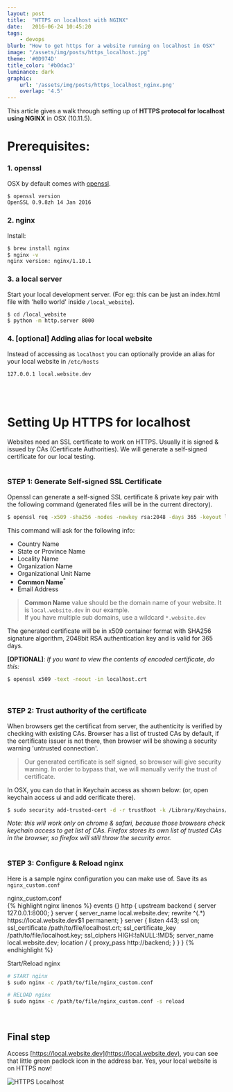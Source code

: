 ```yaml
---
layout: post
title:  "HTTPS on localhost with NGINX"
date:   2016-06-24 10:45:20
tags:
    - devops
blurb: "How to get https for a website running on localhost in OSX"
image: "/assets/img/posts/https_localhost.jpg"
theme: '#0D974D'
title_color: '#b0dac3'
luminance: dark
graphic:
    url: '/assets/img/posts/https_localhost_nginx.png'
    overlap: '4.5'
---
```


This article gives a walk through setting up of **HTTPS protocol for localhost using NGINX** in OSX (10.11.5).


# Prerequisites:

### 1. openssl
OSX by default comes with [openssl](https://www.openssl.org/).

```bash
$ openssl version
OpenSSL 0.9.8zh 14 Jan 2016
```


### 2. nginx

Install:

```bash
$ brew install nginx
$ nginx -v
nginx version: nginx/1.10.1
```

### 3. a local server

Start your local development server.
(For eg: this can be just an index.html file with 'hello world' inside `/local_website`).

```bash
$ cd /local_website
$ python -m http.server 8000
```

### 4. [optional] Adding alias for local website

Instead of accessing as `localhost` you can optionally provide an alias for your local website in `/etc/hosts`

```config
127.0.0.1 local.website.dev
```

<br><br>

# Setting Up HTTPS for localhost

Websites need an SSL certificate to work on HTTPS. Usually it is signed & issued by CAs (Certificate Authorities). We will generate a self-signed certificate for our local testing.
<br><br>

### STEP 1: Generate Self-signed SSL Certificate

Openssl can generate a self-signed SSL certificate & private key pair with the following command (generated files will be in the current directory).

```bash
$ openssl req -x509 -sha256 -nodes -newkey rsa:2048 -days 365 -keyout localhost.key -out localhost.crt
```

This command will ask for the following info:

- Country Name
- State or Province Name
- Locality Name
- Organization Name
- Organizational Unit Name
- **Common Name**<sup>*</sup>
- Email Address

<div>
    <blockquote>
        <strong>Common Name</strong> value should be the domain name of your website.
        It is <code>local.website.dev</code> in our example.<br>
        If you have multiple sub domains, use a wildcard <code>*.website.dev</code>
    </blockquote>
</div>

The generated certificate will be in x509 container format with SHA256 signature algorithm, 2048bit RSA authentication key and is valid for 365 days.

 **[OPTIONAL]**: *If you want to view the contents of encoded certificate, do this:*

```bash
$ openssl x509 -text -noout -in localhost.crt
```
<br>

### STEP 2: Trust authority of the certificate

When browsers get the certificat from server, the authenticity is verified by checking with existing CAs. Browser has a list of trusted CAs by default, if the certificate issuer is not there, then browser will be showing a security warning 'untrusted connection'.

> Our generated certificate is self signed, so browser will give security warning. In order to bypass that, we will manually verify the trust of certificate.

In OSX, you can do that in Keychain access as shown below: (or, open keychain access ui and add cerificate there).

```bash
$ sudo security add-trusted-cert -d -r trustRoot -k /Library/Keychains/System.keychain /path/to/file/localhost.crt
```

*Note: this will work only on chrome & safari, because those browsers check keychain access to get list of CAs. Firefox stores its own list of trusted CAs in the browser, so firefox will still throw the security error.*
<br><br>

### STEP 3: Configure &amp; Reload nginx

Here is a sample nginx configuration you can make use of. Save its as `nginx_custom.conf`

<div>
<div class="code-snippet">
<div class="highlighter-filename">nginx_custom.conf</div>
<div class="highlighter-rouge highlighter-linenos">
{% highlight nginx linenos %}
events {}
http {
    upstream backend {
        server 127.0.0.1:8000;
    }
    server {
        server_name local.website.dev;
        rewrite ^(.*) https://local.website.dev$1 permanent;
    }
    server {
        listen               443;
        ssl                  on;
        ssl_certificate      /path/to/file/localhost.crt;
        ssl_certificate_key  /path/to/file/localhost.key;
        ssl_ciphers          HIGH:!aNULL:!MD5;
        server_name          local.website.dev;
        location / {
            proxy_pass  http://backend;
        }
    }
}
{% endhighlight %}
</div>
</div>
</div>

Start/Reload nginx

```bash
# START nginx
$ sudo nginx -c /path/to/file/nginx_custom.conf

# RELOAD nginx
$ sudo nginx -c /path/to/file/nginx_custom.conf -s reload
```

<br>

## Final step

Access [https://local.website.dev](https://local.website.dev), you can see that little green padlock icon <i class="fa fa-lock" style="color: #94C867"></i> in the address bar. Yes, your local website is on HTTPS now!

<img src="/assets/img/posts/https_localhost.jpg" alt="HTTPS Localhost">


